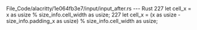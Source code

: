 File_Code/alacritty/1e064fb3e7/input/input_after.rs --- Rust
227             let cell_x = x as usize % size_info.cell_width as usize;                                                                                     227             let cell_x = (x as usize - size_info.padding_x as usize) % size_info.cell_width as usize;

